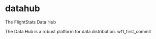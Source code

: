 datahub
=======

The FlightStats Data Hub

The Data Hub is a robust platform for data distribution.
wf1_first_commit
